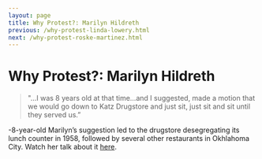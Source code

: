```yaml
---
layout: page
title: Why Protest?: Marilyn Hildreth
previous: /why-protest-linda-lowery.html
next: /why-protest-roske-martinez.html
---
```


Why Protest?: Marilyn Hildreth
=================

>"...I was 8 years old at that time…and I suggested, made a motion that we would go down to Katz Drugstore and just sit, just sit and sit until they served us.”

-8-year-old Marilyn’s suggestion led to the drugstore desegregating its lunch counter in 1958, followed by several other restaurants in Okhlahoma City. Watch her talk about it [here](https://www.loc.gov/item/afc2010039_crhp0012/). 
